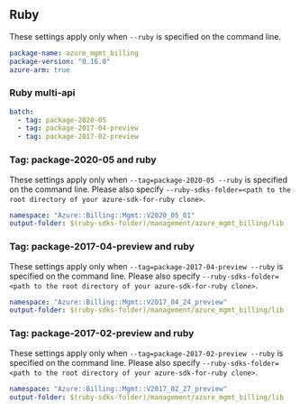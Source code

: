 ## Ruby

These settings apply only when `--ruby` is specified on the command line.

``` yaml
package-name: azure_mgmt_billing
package-version: "0.16.0"
azure-arm: true
```

### Ruby multi-api

``` yaml $(ruby) && $(multiapi)
batch:
  - tag: package-2020-05
  - tag: package-2017-04-preview
  - tag: package-2017-02-preview
```

### Tag: package-2020-05 and ruby

These settings apply only when `--tag=package-2020-05 --ruby` is specified on the command line.
Please also specify `--ruby-sdks-folder=<path to the root directory of your azure-sdk-for-ruby clone>`.

``` yaml $(tag) == 'package-2020-05' && $(ruby)
namespace: "Azure::Billing::Mgmt::V2020_05_01"
output-folder: $(ruby-sdks-folder)/management/azure_mgmt_billing/lib
```

### Tag: package-2017-04-preview and ruby

These settings apply only when `--tag=package-2017-04-preview --ruby` is specified on the command line.
Please also specify `--ruby-sdks-folder=<path to the root directory of your azure-sdk-for-ruby clone>`.

``` yaml $(tag) == 'package-2017-04-preview' && $(ruby)
namespace: "Azure::Billing::Mgmt::V2017_04_24_preview"
output-folder: $(ruby-sdks-folder)/management/azure_mgmt_billing/lib
```

### Tag: package-2017-02-preview and ruby

These settings apply only when `--tag=package-2017-02-preview --ruby` is specified on the command line.
Please also specify `--ruby-sdks-folder=<path to the root directory of your azure-sdk-for-ruby clone>`.

``` yaml $(tag) == 'package-2017-02-preview' && $(ruby)
namespace: "Azure::Billing::Mgmt::V2017_02_27_preview"
output-folder: $(ruby-sdks-folder)/management/azure_mgmt_billing/lib
```
